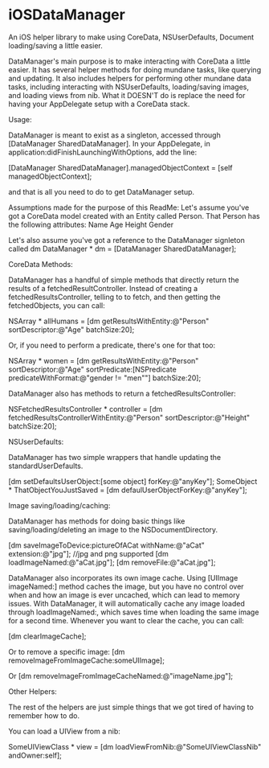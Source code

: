iOSDataManager
==============

An iOS helper library to make using CoreData, NSUserDefaults, Document loading/saving a little easier.

DataManager's main purpose is to make interacting with CoreData a little easier. It has several helper methods for doing mundane tasks, like querying and updating. It also includes helpers for performing other mundane data tasks, including interacting with NSUserDefaults, loading/saving images, and loading views from nib.
What it DOESN'T do is replace the need for having your AppDelegate setup with a CoreData stack.


Usage:

DataManager is meant to exist as a singleton, accessed through [DataManager SharedDataManager].
In your AppDelegate, in application:didFinishLaunchingWithOptions, add the line:

[DataManager SharedDataManager].managedObjectContext = [self managedObjectContext];

and that is all you need to do to get DataManager setup.


Assumptions made for the purpose of this ReadMe:
Let's assume you've got a CoreData model created with an Entity called Person.
That Person has the following attributes:
Name
Age
Height
Gender

Let's also assume you've got a reference to the DataManager signleton called dm 
DataManager * dm = [DataManager SharedDataManager];

CoreData Methods:

DataManager has a handful of simple methods that directly return the results of a fetchedResultController.
Instead of creating a fetchedResultsController, telling to to fetch, and then getting the fetchedObjects, you can call:

NSArray * allHumans = [dm getResultsWithEntity:@"Person" sortDescriptor:@"Age" batchSize:20];


Or, if you need to perform a predicate, there's one for that too:

NSArray * women = [dm getResultsWithEntity:@"Person" sortDescriptor:@"Age" sortPredicate:[NSPredicate predicateWithFormat:@"gender != \"men\""] batchSize:20];


DataManager also has methods to return a fetchedResultsController:

NSFetchedResultsController * controller = [dm fetchedResultsControllerWithEntity:@"Person" sortDescriptor:@"Height" batchSize:20];


NSUserDefaults:

DataManager has two simple wrappers that handle updating the standardUserDefaults.

[dm setDefaultsUserObject:[some object] forKey:@"anyKey"];
SomeObject * ThatObjectYouJustSaved = [dm defaulUserObjectForKey:@"anyKey"];


Image saving/loading/caching:

DataManager has methods for doing basic things like saving/loading/deleting an image to the NSDocumentDirectory.

[dm saveImageToDevice:pictureOfACat withName:@"aCat" extension:@"jpg"];  //jpg and png supported
[dm loadImageNamed:@"aCat.jpg"];
[dm removeFile:@"aCat.jpg"];

DataManager also incorporates its own image cache. Using [UIImage imageNamed:] method caches the image, but you have no control over when and how an image is ever uncached, which can lead to memory issues. With DataManager, it will automatically cache any image loaded through loadImageNamed:, which saves time when loading the same image for a second time. Whenever you want to clear the cache, you can call:

[dm clearImageCache];

Or to remove a specific image:
[dm removeImageFromImageCache:someUIImage];

Or
[dm removeImageFromImageCacheNamed:@"imageName.jpg"];


Other Helpers:

The rest of the helpers are just simple things that we got tired of having to remember how to do.

You can load a UIView from a nib:

SomeUIViewClass * view = [dm loadViewFromNib:@"SomeUIViewClassNib" andOwner:self];


